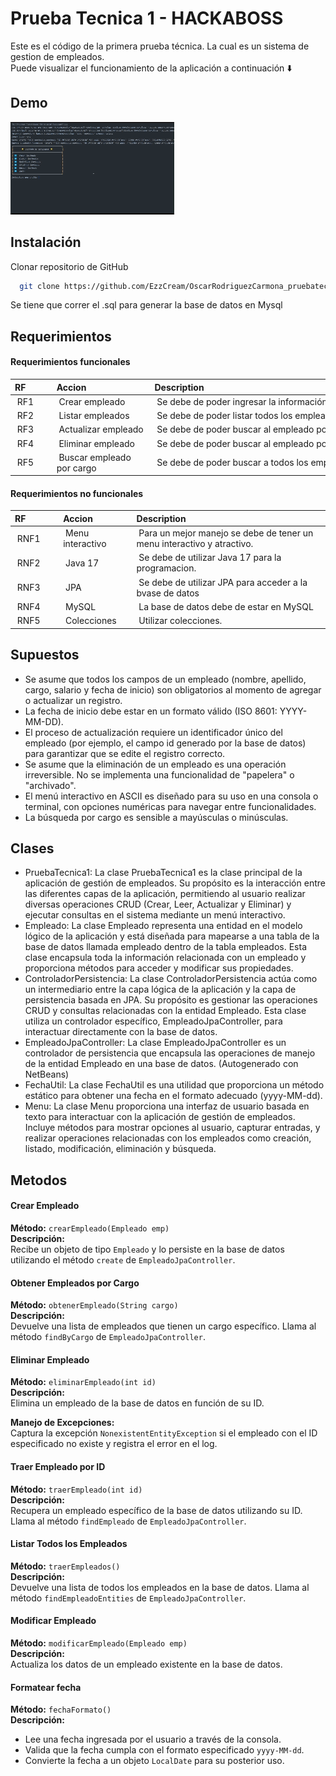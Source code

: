 # Prueba Tecnica 1 - HACKABOSS

Este es el código de la primera prueba técnica.
La cual es un sistema de gestion de empleados.
Puede visualizar el funcionamiento de la aplicación a continuación ⬇️

## Demo

![Video demostracion](./PT1.gif)

## Instalación
Clonar repositorio de GitHub

```bash
  git clone https://github.com/EzzCream/OscarRodriguezCarmona_pruebatec1.git
```

Se tiene que correr el .sql para generar la base de datos en Mysql
## Requerimientos

#### Requerimientos funcionales

| RF         | Accion                      | Description                                                                                       |
|:-----------|:----------------------------|:--------------------------------------------------------------------------------------------------|
|  RF1       |  Crear empleado             |  Se debe de poder ingresar la información para un nuevo empleado y guardarlo en la base de datos. |
|  RF2       |  Listar empleados           |  Se debe de poder listar todos los empleados de la base de datos.                                 |
|  RF3       |  Actualizar empleado        |  Se debe de poder buscar al empleado por ID y modificar su información en la base de datos.       |
|  RF4       |  Eliminar empleado          |  Se debe de poder buscar al empleado por ID y eliminarlo de la base de datos.                     |
|  RF5       |  Buscar empleado por cargo  |  Se debe de poder buscar a todos los empleados que tengan el cargo buscado.                       |

#### Requerimientos no funcionales

| RF          | Accion             | Description                                                             |
|:------------|:-------------------|:------------------------------------------------------------------------|
|  RNF1       |  Menu interactivo  |  Para un mejor manejo se debe de tener un menu interactivo y atractivo. |
|  RNF2       |  Java 17           |  Se debe de utilizar Java 17 para la programacion.                      |
|  RNF3       |  JPA               |  Se debe de utilizar JPA para acceder a la bvase de datos               |
|  RNF4       |  MySQL             |  La base de datos debe de estar en MySQL                                |
|  RNF5       |  Colecciones       |  Utilizar colecciones.                                                  |

## Supuestos

- Se asume que todos los campos de un empleado (nombre, apellido, cargo, salario y fecha de inicio) son obligatorios al momento de agregar o actualizar un registro.
- La fecha de inicio debe estar en un formato válido (ISO 8601: YYYY-MM-DD).
- El proceso de actualización requiere un identificador único del empleado (por ejemplo, el campo id generado por la base de datos) para garantizar que se edite el registro correcto.
- Se asume que la eliminación de un empleado es una operación irreversible. No se implementa una funcionalidad de "papelera" o "archivado".
- El menú interactivo en ASCII es diseñado para su uso en una consola o terminal, con opciones numéricas para navegar entre funcionalidades.
- La búsqueda por cargo es sensible a mayúsculas o minúsculas.

## Clases

- PruebaTecnica1:
  La clase PruebaTecnica1 es la clase principal de la aplicación de gestión de empleados. Su propósito es la interacción entre las diferentes capas de la aplicación, permitiendo al usuario realizar diversas operaciones CRUD (Crear, Leer, Actualizar y Eliminar) y ejecutar consultas en el sistema mediante un menú interactivo.
- Empleado:
  La clase Empleado representa una entidad en el modelo lógico de la aplicación y está diseñada para mapearse a una tabla de la base de datos llamada empleado dentro de la tabla empleados. Esta clase encapsula toda la información relacionada con un empleado y proporciona métodos para acceder y modificar sus propiedades.
- ControladorPersistencia:
  La clase ControladorPersistencia actúa como un intermediario entre la capa lógica de la aplicación y la capa de persistencia basada en JPA. Su propósito es gestionar las operaciones CRUD y consultas relacionadas con la entidad Empleado. Esta clase utiliza un controlador específico, EmpleadoJpaController, para interactuar directamente con la base de datos.
- EmpleadoJpaController:
  La clase EmpleadoJpaController es un controlador de persistencia que encapsula las operaciones de manejo de la entidad Empleado en una base de datos. (Autogenerado con NetBeans)
- FechaUtil:
  La clase FechaUtil es una utilidad que proporciona un método estático para obtener una fecha en el formato adecuado (yyyy-MM-dd).
- Menu:
  La clase Menu proporciona una interfaz de usuario basada en texto para interactuar con la aplicación de gestión de empleados. Incluye métodos para mostrar opciones al usuario, capturar entradas, y realizar operaciones relacionadas con los empleados como creación, listado, modificación, eliminación y búsqueda.

## Metodos

#### Crear Empleado
**Método:** `crearEmpleado(Empleado emp)`  
**Descripción:**  
Recibe un objeto de tipo `Empleado` y lo persiste en la base de datos utilizando el método `create` de `EmpleadoJpaController`.

#### Obtener Empleados por Cargo
**Método:** `obtenerEmpleado(String cargo)`  
**Descripción:**  
Devuelve una lista de empleados que tienen un cargo específico. Llama al método `findByCargo` de `EmpleadoJpaController`.

#### Eliminar Empleado
**Método:** `eliminarEmpleado(int id)`  
**Descripción:**  
Elimina un empleado de la base de datos en función de su ID.

**Manejo de Excepciones:**  
Captura la excepción `NonexistentEntityException` si el empleado con el ID especificado no existe y registra el error en el log.

#### Traer Empleado por ID
**Método:** `traerEmpleado(int id)`  
**Descripción:**  
Recupera un empleado específico de la base de datos utilizando su ID. Llama al método `findEmpleado` de `EmpleadoJpaController`.

#### Listar Todos los Empleados
**Método:** `traerEmpleados()`  
**Descripción:**  
Devuelve una lista de todos los empleados en la base de datos. Llama al método `findEmpleadoEntities` de `EmpleadoJpaController`.

#### Modificar Empleado
**Método:** `modificarEmpleado(Empleado emp)`  
**Descripción:**  
Actualiza los datos de un empleado existente en la base de datos.

#### Formatear fecha
**Método:** `fechaFormato()`  
**Descripción:**
- Lee una fecha ingresada por el usuario a través de la consola.
- Valida que la fecha cumpla con el formato especificado `yyyy-MM-dd`.
- Convierte la fecha a un objeto `LocalDate` para su posterior uso.